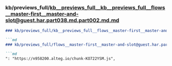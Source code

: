 ### kb/previews_full/kb__previews_full__kb__previews_full__flows__master-first__master-and-slot@guest.har.part038.md.part002.md.md

```md
### kb/previews_full/kb__previews_full__flows__master-first__master-and-slot@guest.har.part038.md.part002.md

```md
### kb/previews_full/flows__master-first__master-and-slot@guest.har.part038.md (part 002)

```md
": "https://n958200.alteg.io/chunk-KO722YSM.js",
                    
```

```

```

```
